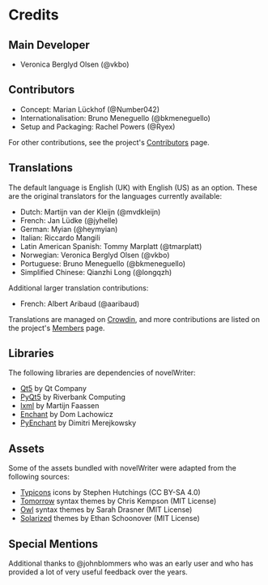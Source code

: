 # Credits

## Main Developer

* Veronica Berglyd Olsen (@vkbo)

## Contributors

* Concept: Marian Lückhof (@Number042)
* Internationalisation: Bruno Meneguello (@bkmeneguello)
* Setup and Packaging: Rachel Powers (@Ryex)

For other contributions, see the project's [Contributors](https://github.com/vkbo/novelWriter/graphs/contributors) page.

## Translations

The default language is English (UK) with English (US) as an option. These are the original
translators for the languages currently available:

* Dutch: Martijn van der Kleijn (@mvdkleijn)
* French: Jan Lüdke (@jyhelle)
* German: Myian (@heymyian)
* Italian: Riccardo Mangili
* Latin American Spanish: Tommy Marplatt (@tmarplatt)
* Norwegian: Veronica Berglyd Olsen (@vkbo)
* Portuguese: Bruno Meneguello (@bkmeneguello)
* Simplified Chinese: Qianzhi Long (@longqzh)

Additional larger translation contributions:

* French: Albert Aribaud (@aaribaud)

Translations are managed on [Crowdin](https://crowdin.com/project/novelwriter), and more
contributions are listed on the project's [Members](https://crowdin.com/project/novelwriter/members) page.

## Libraries

The following libraries are dependencies of novelWriter:

* [Qt5](https://www.qt.io) by Qt Company
* [PyQt5](https://www.riverbankcomputing.com/software/pyqt) by Riverbank Computing
* [lxml](https://lxml.de) by Martijn Faassen
* [Enchant](https://abiword.github.io/enchant) by Dom Lachowicz
* [PyEnchant](https://pyenchant.github.io/pyenchant) by Dimitri Merejkowsky

## Assets

Some of the assets bundled with novelWriter were adapted from the following sources:

* [Typicons](https://github.com/stephenhutchings/typicons.font) icons by Stephen Hutchings (CC BY-SA 4.0)
* [Tomorrow](https://github.com/chriskempson/base16) syntax themes by Chris Kempson (MIT License)
* [Owl](https://github.com/sdras/night-owl-vscode-theme) syntax themes by Sarah Drasner (MIT License)
* [Solarized](https://github.com/altercation/solarized) themes by Ethan Schoonover (MIT License)

## Special Mentions

Additional thanks to @johnblommers who was an early user and who has provided a lot of very useful
feedback over the years.
